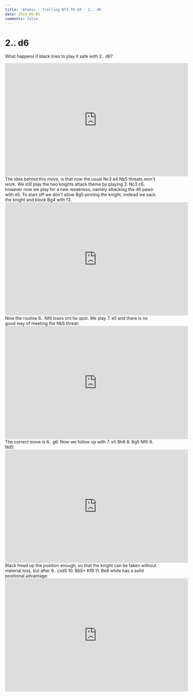 ```yaml
---
title: 'Atomic - Trolling Nf3 f6 d4 - 2.. d6'
date: 2019-05-01
comments: false
---
```

# 2.. d6

What happens if black tries to play it safe with 2.. d6?
<iframe width=600 height=371 src="https://lichess.org/study/embed/PJZFXU1Z/dvv08RQX#4" frameborder=0></iframe>
The idea behind this move, is that now the usual Nc3 e4 Nb5 threats won't work. We still play the two knights attack theme by playing 3. Nc3 c6, however now we play for a new weakness, namely attacking the d6 pawn with e5. To start off we don't allow Bg5 pinning the knight, instead we sack the knight and block Bg4 with f3.
<iframe width=600 height=371 src="https://lichess.org/study/embed/PJZFXU1Z/dvv08RQX#11" frameborder=0></iframe>
Now the routine 6.. Nf6 loses ont he spot. We play 7. e5 and there is no good way of meeting the Nb5 threat:
<iframe width=600 height=371 src="https://lichess.org/study/embed/PJZFXU1Z/9Xx29HKv#12" frameborder=0></iframe>
The correct move is 6.. g6. Now we follow up with  7. e5 Bh6 8. Bg5 Nf6 9. Nd5:
<iframe width=600 height=371 src="https://lichess.org/study/embed/PJZFXU1Z/dvv08RQX#17" frameborder=0></iframe>
Black freed up the position enough, so that the knight can be taken without material loss, but after 9.. cxd5 10. Bb5+ Kf8 11. Be8 white has a solid positional advantage:
<iframe width=600 height=371 src="https://lichess.org/study/embed/PJZFXU1Z/dvv08RQX#30" frameborder=0></iframe>
